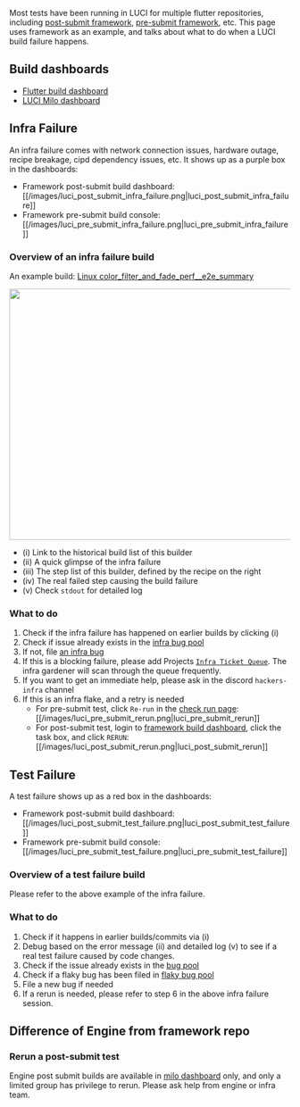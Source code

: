 Most tests have been running in LUCI for multiple flutter repositories, including [post-submit framework](https://flutter-dashboard.appspot.com/#/build), [pre-submit framework](https://ci.chromium.org/p/flutter/g/framework-try/builders), etc. This page uses framework as an example, and talks about what to do when a LUCI build failure happens.

## Build dashboards
* [Flutter build dashboard](https://flutter-dashboard.appspot.com/#/build)
* [LUCI Milo dashboard](https://ci.chromium.org/p/flutter)
## Infra Failure
An infra failure comes with network connection issues, hardware outage, recipe breakage, cipd dependency issues, etc. It shows up as a purple box in the dashboards:

* Framework post-submit build dashboard: [[/images/luci_post_submit_infra_failure.png|luci_post_submit_infra_failure]]
* Framework pre-submit build console: [[/images/luci_pre_submit_infra_failure.png|luci_pre_submit_infra_failure]]

### Overview of an infra failure build
An example build: [Linux color_filter_and_fade_perf__e2e_summary](https://ci.chromium.org/ui/p/flutter/builders/prod/Linux%20color_filter_and_fade_perf__e2e_summary/1563/overview)

<img src="https://raw.githubusercontent.com/wiki/flutter/flutter/images/luci_infra_failure_overview.png" align="center" height="450" width="800"/>

*  (i) Link to the historical build list of this builder
*  (ii) A quick glimpse of the infra failure 
*  (iii) The step list of this builder, defined by the recipe on the right
*  (iv) The real failed step causing the build failure 
*  (v) Check `stdout` for detailed log
### What to do
1. Check if the infra failure has happened on earlier builds by clicking (i)
2. Check if issue already exists in the [infra bug pool](https://github.com/flutter/flutter/issues?q=is%3Aopen+is%3Aissue+label%3A%22team%3A+infra%22)
3. If not, file [an infra bug](https://github.com/flutter/flutter/issues/new?assignees=&labels=team%3A+infra&template=6_infrastructure.md&title=)
4. If this is a blocking failure, please add Projects [`Infra Ticket Queue`](https://github.com/flutter/flutter/wiki/Infra-Ticket-Queue). The infra gardener will scan through the queue frequently.
5. If you want to get an immediate help, please ask in the discord `hackers-infra` channel
6. If this is an infra flake, and a retry is needed
   *  For pre-submit test, click `Re-run` in the [check run page](https://github.com/flutter/flutter/pull/83894/checks?check_run_id=2738146673): [[/images/luci_pre_submit_rerun.png|luci_pre_submit_rerun]]
   *  For post-submit test, login to [framework build dashboard](https://flutter-dashboard.appspot.com/#/build), click the task box, and click `RERUN`: [[/images/luci_post_submit_rerun.png|luci_post_submit_rerun]]

## Test Failure
A test failure shows up as a red box in the dashboards:

* Framework post-submit build dashboard: [[/images/luci_post_submit_test_failure.png|luci_post_submit_test_failure]]
* Framework pre-submit build console: [[/images/luci_pre_submit_test_failure.png|luci_pre_submit_test_failure]]
### Overview of a test failure build
Please refer to the above example of the infra failure.
### What to do
1. Check if it happens in earlier builds/commits via (i)
2. Debug based on the error message (ii) and detailed log (v) to see if a real test failure caused by code changes.
3. Check if the issue already exists in the [bug pool](https://github.com/flutter/flutter/issues)
4. Check if a flaky bug has been filed in [flaky bug pool](https://github.com/flutter/flutter/issues?q=is%3Aopen+is%3Aissue+label%3A%22team%3A+flakes%22)
5. File a new bug if needed
6. If a rerun is needed, please refer to step 6 in the above infra failure session.
## Difference of Engine from framework repo
### Rerun a post-submit test
Engine post submit builds are available in [milo dashboard](https://ci.chromium.org/p/flutter/g/engine/console) only, and only a limited group has privilege to rerun. Please ask help from engine or infra team.
